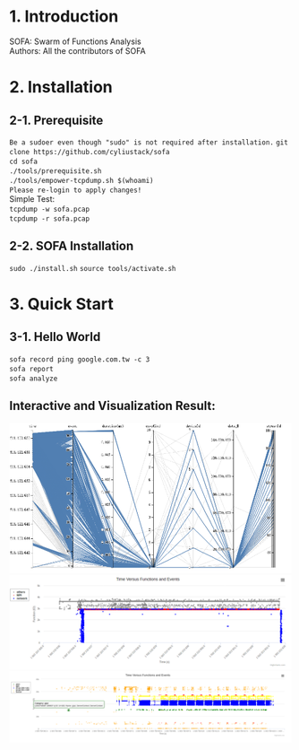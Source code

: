 # 1. Introduction
SOFA: Swarm of Functions Analysis  
Authors: All the contributors of SOFA

# 2. Installation 

## 2-1. Prerequisite
`Be a sudoer even though "sudo" is not required after installation.`
`git clone https://github.com/cyliustack/sofa`  
`cd sofa`  
`./tools/prerequisite.sh`   
`./tools/empower-tcpdump.sh $(whoami)`  
`Please re-login to apply changes!`  
Simple Test:  
`tcpdump -w sofa.pcap`  
`tcpdump -r sofa.pcap`  

## 2-2. SOFA Installation 
`sudo ./install.sh`
`source tools/activate.sh`

# 3. Quick Start 

## 3-1. Hello World 
`sofa record ping google.com.tw -c 3`  
`sofa report`  
`sofa analyze`  

 

## Interactive and Visualization Result:  
![Alt text](./figures/demo1.png)
![Alt text](./figures/demo3.png)
![Alt text](./figures/demo4.png)





